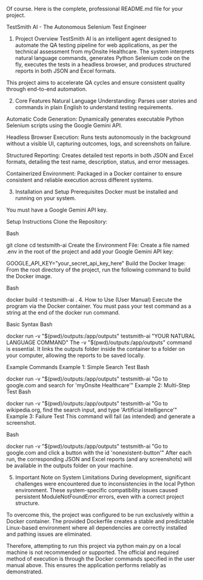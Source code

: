 Of course. Here is the complete, professional README.md file for your project.

TestSmith AI - The Autonomous Selenium Test Engineer
1. Project Overview
TestSmith AI is an intelligent agent designed to automate the QA testing pipeline for web applications, as per the technical assessment from myOnsite Healthcare. The system interprets natural language commands, generates Python Selenium code on the fly, executes the tests in a headless browser, and produces structured reports in both JSON and Excel formats.

This project aims to accelerate QA cycles and ensure consistent quality through end-to-end automation.

2. Core Features
Natural Language Understanding: Parses user stories and commands in plain English to understand testing requirements.

Automatic Code Generation: Dynamically generates executable Python Selenium scripts using the Google Gemini API.

Headless Browser Execution: Runs tests autonomously in the background without a visible UI, capturing outcomes, logs, and screenshots on failure.

Structured Reporting: Creates detailed test reports in both JSON and Excel formats, detailing the test name, description, status, and error messages.

Containerized Environment: Packaged in a Docker container to ensure consistent and reliable execution across different systems.

3. Installation and Setup
Prerequisites
Docker must be installed and running on your system.

You must have a Google Gemini API key.

Setup Instructions
Clone the Repository:

Bash

git clone <your-repository-url>
cd testsmith-ai
Create the Environment File:
Create a file named .env in the root of the project and add your Google Gemini API key:

GOOGLE_API_KEY="your_secret_api_key_here"
Build the Docker Image:
From the root directory of the project, run the following command to build the Docker image.

Bash

docker build -t testsmith-ai .
4. How to Use (User Manual)
Execute the program via the Docker container. You must pass your test command as a string at the end of the docker run command.

Basic Syntax
Bash

docker run -v "$(pwd)/outputs:/app/outputs" testsmith-ai "YOUR NATURAL LANGUAGE COMMAND"
The -v "$(pwd)/outputs:/app/outputs" command is essential. It links the outputs folder inside the container to a folder on your computer, allowing the reports to be saved locally.

Example Commands
Example 1: Simple Search Test
Bash

docker run -v "$(pwd)/outputs:/app/outputs" testsmith-ai "Go to google.com and search for 'myOnsite Healthcare'"
Example 2: Multi-Step Test
Bash

docker run -v "$(pwd)/outputs:/app/outputs" testsmith-ai "Go to wikipedia.org, find the search input, and type 'Artificial Intelligence'"
Example 3: Failure Test
This command will fail (as intended) and generate a screenshot.

Bash

docker run -v "$(pwd)/outputs:/app/outputs" testsmith-ai "Go to google.com and click a button with the id 'nonexistent-button'"
After each run, the corresponding JSON and Excel reports (and any screenshots) will be available in the outputs folder on your machine.

5. Important Note on System Limitations
During development, significant challenges were encountered due to inconsistencies in the local Python environment. These system-specific compatibility issues caused persistent ModuleNotFoundError errors, even with a correct project structure.

To overcome this, the project was configured to be run exclusively within a Docker container. The provided Dockerfile creates a stable and predictable Linux-based environment where all dependencies are correctly installed and pathing issues are eliminated.

Therefore, attempting to run this project via python main.py on a local machine is not recommended or supported. The official and required method of execution is through the Docker commands specified in the user manual above. This ensures the application performs reliably as demonstrated.
